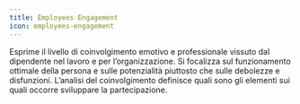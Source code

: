 ```yaml
---
title: Employees Engagement
icon: employees-engagement
---
```


Esprime il livello di coinvolgimento emotivo e professionale vissuto dal dipendente nel lavoro e per l’organizzazione. Si focalizza sul funzionamento ottimale della persona e sulle potenzialità piuttosto che sulle debolezze e disfunzioni. L’analisi del coinvolgimento definisce quali sono gli elementi sui quali occorre sviluppare la partecipazione.

